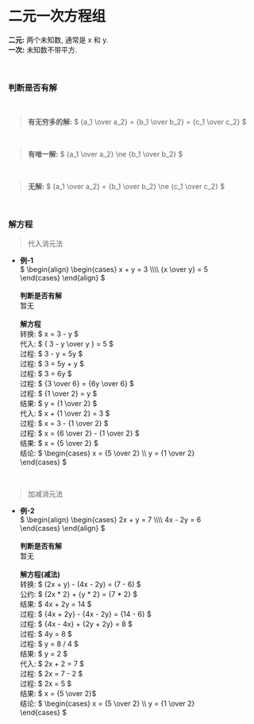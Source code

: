 
# 二元一次方程组  
**二元:** 两个未知数, 通常是 x 和 y.  
**一次:** 未知数不带平方.  


&nbsp;  
### 判断是否有解
&nbsp;  
> **有无穷多的解:** $ {a_1 \over a_2} = {b_1 \over b_2} = {c_1 \over c_2} $

&nbsp;  
> **有唯一解:** $ {a_1 \over a_2} \ne {b_1 \over b_2}  $  

&nbsp;  
> **无解:** $ {a_1 \over a_2} = {b_1 \over b_2} \ne {c_1 \over c_2} $  



&nbsp;  
### 解方程  

> 代入消元法  

- **例-1**  
  $
  \begin{align}
      \begin{cases}
           x   +   y  = 3 \\\\\\\\
          {x \over y} = 5  
      \end{cases}
  \end{align}
  $  
  &nbsp;  
  **判断是否有解**  
  暂无  
  &nbsp;  
  **解方程**  
  转换: $ x = 3 - y $     
  代入: $ { 3 - y \over y } = 5 $  
  过程: $ 3 - y = 5y $  
  过程: $ 3 = 5y + y $  
  过程: $ 3 = 6y $  
  过程: $ {3 \over 6} = {6y \over 6} $  
  过程: $ {1 \over 2} = y $  
  结果: $ y = {1 \over 2} $  
  代入: $ x + {1 \over 2} = 3 $  
  过程: $ x = 3 - {1 \over 2} $  
  过程: $ x = {6 \over 2} - {1 \over 2} $  
  结果: $ x = {5 \over 2} $  
  结论: $ \begin{cases}
              x = {5 \over 2} \\\\
              y = {1 \over 2}  
          \end{cases}
        $

&nbsp;  
> 加减消元法  

- **例-2**  
  $
  \begin{align}
      \begin{cases}
           2x +  y  = 7 \\\\\\\\
           4x - 2y  = 6  
      \end{cases}
  \end{align}
  $  
  &nbsp;  
  **判断是否有解**  
  暂无  
  &nbsp;  
  **解方程(减法)**  
  转换: $ (2x + y) - (4x - 2y) = (7 - 6) $  
  公约: $ {2x * 2} + {y * 2} = {7 * 2} $  
  结果: $ 4x + 2y = 14 $  
  过程: $ {4x + 2y} - {4x - 2y} = {14 - 6} $  
  过程: $ {4x - 4x} + {2y + 2y} = 8 $  
  过程: $ 4y = 8 $  
  过程: $ y = 8 / 4 $  
  结果: $ y = 2 $  
  代入: $ 2x + 2 = 7 $  
  过程: $ 2x = 7 - 2 $  
  过程: $ 2x = 5 $  
  结果: $ x = {5 \over 2}$  
  结论: $ \begin{cases}
              x = {5 \over 2} \\\\
              y = {1 \over 2}  
          \end{cases}
        $

